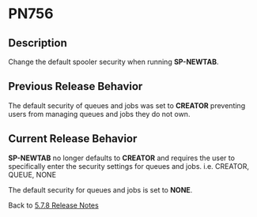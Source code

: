 # PN756

<PageHeader />

## Description

Change the default spooler security when running **SP-NEWTAB**.

## Previous Release Behavior

The default security of queues and jobs was set to **CREATOR** preventing users from managing queues and jobs they do not own.

## Current Release Behavior

**SP-NEWTAB** no longer defaults to **CREATOR** and requires the user to specifically enter the security settings for queues and jobs.
i.e. CREATOR, QUEUE, NONE

The default security for queues and jobs is set to **NONE**.

Back to [5.7.8 Release Notes](./../README.md)
  
<PageFooter />
